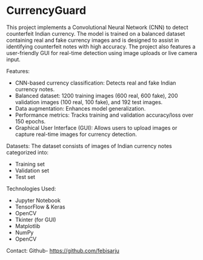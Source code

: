 # CurrencyGuard

This project implements a Convolutional Neural Network (CNN) to detect counterfeit Indian currency. The model is trained on a balanced dataset containing real and fake currency images and is designed to assist in identifying counterfeit notes with high accuracy. The project also features a user-friendly GUI for real-time detection using image uploads or live camera input.

Features:
- CNN-based currency classification: Detects real and fake Indian currency notes.
- Balanced dataset: 1200 training images (600 real, 600 fake), 200 validation images (100 real, 100 fake), and 192 test images.
- Data augmentation: Enhances model generalization.
- Performance metrics: Tracks training and validation accuracy/loss over 150 epochs.
- Graphical User Interface (GUI): Allows users to upload images or capture real-time images for currency detection.

Datasets:
The dataset consists of images of Indian currency notes categorized into:
- Training set
- Validation set
- Test set

Technologies Used:
- Jupyter Notebook
- TensorFlow & Keras
- OpenCV
- Tkinter (for GUI)
- Matplotlib
- NumPy
- OpenCV

Contact:
Github- https://github.com/febisarju
